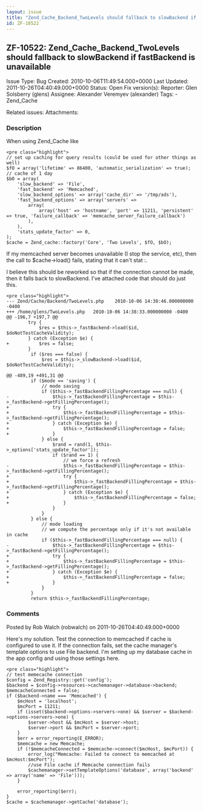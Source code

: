 ```yaml
---
layout: issue
title: "Zend_Cache_Backend_TwoLevels should fallback to slowBackend if fastBackend is unavailable"
id: ZF-10522
---
```


ZF-10522: Zend\_Cache\_Backend\_TwoLevels should fallback to slowBackend if fastBackend is unavailable
------------------------------------------------------------------------------------------------------

 Issue Type: Bug Created: 2010-10-06T11:49:54.000+0000 Last Updated: 2011-10-26T04:40:49.000+0000 Status: Open Fix version(s): 
 Reporter:  Glen Solsberry (glens)  Assignee:  Alexander Veremyev (alexander)  Tags: - Zend\_Cache
 
 Related issues: 
 Attachments: 
### Description

When using Zend\_Cache like

 
    <pre class="highlight">
    // set up caching for query results (could be used for other things as well)
    $fO = array('lifetime' => 86400, 'automatic_serialization' => true); // cache of 1 day
    $bO = array(
        'slow_backend' => 'File',
        'fast_backend' => 'Memcached',
        'slow_backend_options' => array('cache_dir' => '/tmp/ads'),
        'fast_backend_options' => array('servers' =>
            array(
                array('host' => 'hostname', 'port' => 11211, 'persistent' => true, 'failure_callback' => 'memcache_server_failure_callback')
            ),
        ),
        'stats_update_factor' => 0,
    );
    $cache = Zend_cache::factory('Core', 'Two Levels', $fO, $bO);


If my memcached server becomes unavailable (I stop the service, etc), then the call to $cache->load() fails, stating that it can't stat :.

I believe this should be reworked so that if the connection cannot be made, then it falls back to slowBackend. I've attached code that should do just this.

 
    <pre class="highlight">
    --- Zend/Cache/Backend/TwoLevels.php    2010-10-06 14:38:46.000000000 -0400
    +++ /home/glens/TwoLevels.php   2010-10-06 14:38:33.000000000 -0400
    @@ -196,7 +197,7 @@
            try {
                $res = $this->_fastBackend->load($id, $doNotTestCacheValidity);
            } catch (Exception $e) {
    +           $res = false;
            }
             if ($res === false) {
                 $res = $this->_slowBackend->load($id, $doNotTestCacheValidity);
    
    @@ -489,19 +491,31 @@
             if ($mode == 'saving') {
                 // mode saving
                 if ($this->_fastBackendFillingPercentage === null) {
    -                $this->_fastBackendFillingPercentage = $this->_fastBackend->getFillingPercentage();
    +                try {
    +                    $this->_fastBackendFillingPercentage = $this->_fastBackend->getFillingPercentage();
    +                } catch (Exception $e) {
    +                    $this->_fastBackendFillingPercentage = false;
    +                }
                 } else {
                     $rand = rand(1, $this->_options['stats_update_factor']);
                     if ($rand == 1) {
                         // we force a refresh
    -                    $this->_fastBackendFillingPercentage = $this->_fastBackend->getFillingPercentage();
    +                    try {
    +                        $this->_fastBackendFillingPercentage = $this->_fastBackend->getFillingPercentage();
    +                    } catch (Exception $e) {
    +                        $this->_fastBackendFillingPercentage = false;
    +                    }
                     }
                 }
             } else {
                 // mode loading
                 // we compute the percentage only if it's not available in cache
                 if ($this->_fastBackendFillingPercentage === null) {
    -                $this->_fastBackendFillingPercentage = $this->_fastBackend->getFillingPercentage();
    +                try {
    +                    $this->_fastBackendFillingPercentage = $this->_fastBackend->getFillingPercentage();
    +                } catch (Exception $e) {
    +                    $this->_fastBackendFillingPercentage = false;
    +                }
                 }
             }
             return $this->_fastBackendFillingPercentage;


 

 

### Comments

Posted by Rob Walch (robwalch) on 2011-10-26T04:40:49.000+0000

Here's my solution. Test the connection to memcached if cache is configured to use it. If the connection fails, set the cache manager's template options to use File backend. I'm setting up my database cache in the app config and using those settings here.

 
    <pre class="highlight">
    // test memecache connection
    $config = Zend_Registry::get('config');
    $backend = $config->resources->cachemanager->database->backend;
    $memcacheConnected = false;
    if ($backend->name === 'Memcached') {
        $mcHost = 'localhost';
        $mcPort = 11211;
        if (isset($backend->options->servers->one) && $server = $backend->options->servers->one) {
            $server->host && $mcHost = $server->host;
            $server->port && $mcPort = $server->port;
        }
        $err = error_reporting(E_ERROR);
        $memcache = new Memcache;  
        if (!$memcacheConnected = $memcache->connect($mcHost, $mcPort)) {
            error_log("Memcache: Failed to connect to memcached at $mcHost:$mcPort");
            //use File cache if Memcache connection fails
            $cachemanager->setTemplateOptions('database', array('backend' => array('name' => 'File')));
        }
                
        error_reporting($err);
    }
    $cache = $cachemanager->getCache('database');


 

 